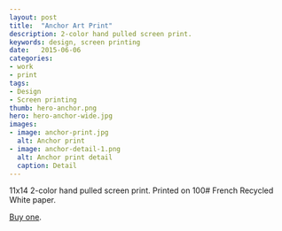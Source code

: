 ```yaml
---
layout: post
title:  "Anchor Art Print"
description: 2-color hand pulled screen print.
keywords: design, screen printing
date:   2015-06-06
categories: 
- work
- print
tags:
- Design
- Screen printing
thumb: hero-anchor.png
hero: hero-anchor-wide.jpg
images:
- image: anchor-print.jpg
  alt: Anchor print
- image: anchor-detail-1.png
  alt: Anchor print detail
  caption: Detail
---
```

11x14 2-color hand pulled screen print. Printed on 100# French Recycled White paper.

[Buy one](https://www.etsy.com/listing/182892904/california-highway-1-screen-print-16x20).
